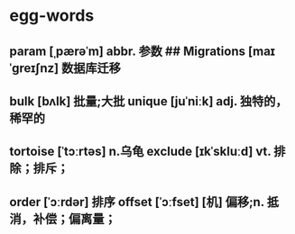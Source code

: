 # egg-words
## param [ˌpærəˈm]  abbr. 参数 ##  Migrations [maɪˈɡreɪʃnz]  数据库迁移
## bulk [bʌlk] 批量;大批 unique [juˈniːk] adj. 独特的，稀罕的
## tortoise [ˈtɔːrtəs] n.乌龟 exclude [ɪkˈskluːd] vt. 排除；排斥；
## order [ˈɔːrdər] 排序 offset [ˈɔːfset] [机] 偏移;n. 抵消，补偿；偏离量；